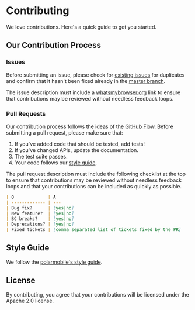 Contributing
============

We love contributions. Here's a quick guide to get you started.

Our Contribution Process
------------------------

### Issues

Before submitting an issue, please check for [existing issues](https://github.com/ringcaptcha/widget/issues)
for duplicates and confirm that it hasn't been fixed already in the
[master branch](https://github.com/ringcaptcha/widget/commits/master).

The issue description must include a [whatsmybrowser.org](http://www.whatsmybrowser.org) link to ensure
that contributions may be reviewed without needless feedback loops.

### Pull Requests

Our contribution process follows the ideas of the [GitHub Flow](https://guides.github.com/introduction/flow).
Before submitting a pull request, please make sure that:

 1. If you've added code that should be tested, add tests!
 2. If you've changed APIs, update the documentation.
 3. The test suite passes.
 4. Your code follows our [style guide](#style-guide).

The pull request description must include the following checklist at the top to ensure
that contributions may be reviewed without needless feedback loops and that your contributions
can be included as quickly as possible.

```markdown
| Q             | A
| ------------- | ---
| Bug fix?      | [yes|no]
| New feature?  | [yes|no]
| BC breaks?    | [yes|no]
| Deprecations? | [yes|no]
| Fixed tickets | [comma separated list of tickets fixed by the PR]
```

Style Guide
-----------

We follow the [polarmobile's style guide](https://github.com/polarmobile/coffeescript-style-guide).

License
-------

By contributing, you agree that your contributions will be licensed under the Apache 2.0 license.
